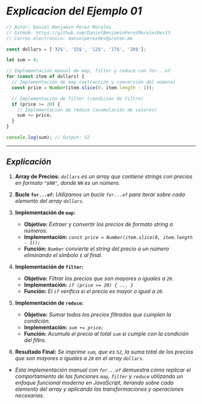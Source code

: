 <!-- Autor: Daniel Benjamin Perez Morales -->
<!-- GitHub: https://github.com/DanielBenjaminPerezMoralesDev13 -->
<!-- Gitlab: https://gitlab.com/DanielBenjaminPerezMoralesDev13 -->
<!-- Correo electrónico: danielperezdev@proton.me -->

# ***Explicacion del Ejemplo 01***

```javascript
// Autor: Daniel Benjamin Perez Morales
// GitHub: https://github.com/DanielBenjaminPerezMoralesDev13
// Correo electrónico: danielperezdev@proton.me

const dollars = ['32$', '15$', '12$', '17$', '20$'];

let sum = 0;

// Implementación manual de map, filter y reduce con for...of
for (const item of dollars) {
  // Implementación de map (extracción y conversión del número)
  const price = Number(item.slice(0, item.length - 1));

  // Implementación de filter (condición de filtro)
  if (price >= 20) {
    // Implementación de reduce (acumulación de valores)
    sum += price;
  }
}

console.log(sum); // Output: 52
```

---

## ***Explicación***

1. **Array de Precios:** *`dollars` es un array que contiene strings con precios en formato `"$NN"`, donde `NN` es un número.*

2. **Bucle `for...of`:** *Utilizamos un bucle `for...of` para iterar sobre cada elemento del array `dollars`.*

3. **Implementación de `map`:**
   - **Objetivo:** *Extraer y convertir los precios de formato string a números.*
   - **Implementación:** *`const price = Number(item.slice(0, item.length - 1));`*
   - **Función:** *`Number` convierte el string del precio a un número eliminando el símbolo `$` al final.*

4. **Implementación de `filter`:**
   - **Objetivo:** *Filtrar los precios que son mayores o iguales a `20`.*
   - **Implementación:** *`if (price >= 20) { ... }`*
   - **Función:** *El `if` verifica si el precio es mayor o igual a `20`.*

5. **Implementación de `reduce`:**
   - **Objetivo:** *Sumar todos los precios filtrados que cumplen la condición.*
   - **Implementación:** *`sum += price;`*
   - **Función:** *Acumula el precio al total `sum` si cumple con la condición del filtro.*

6. **Resultado Final:** *Se imprime `sum`, que es `52`, la suma total de los precios que son mayores o iguales a `20` en el array `dollars`.*

- *Esta implementación manual con `for...of` demuestra cómo replicar el comportamiento de las funciones `map`, `filter` y `reduce` utilizando un enfoque funcional moderno en JavaScript, iterando sobre cada elemento del array y aplicando las transformaciones y operaciones necesarias.*
